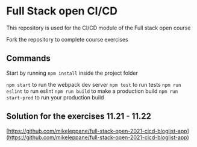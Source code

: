 # Full Stack open CI/CD

This repository is used for the CI/CD module of the Full stack open course

Fork the repository to complete course exercises

## Commands

Start by running `npm install` inside the project folder

`npm start` to run the webpack dev server
`npm test` to run tests
`npm run eslint` to run eslint
`npm run build` to make a production build
`npm run start-prod` to run your production build

## Solution for the exercises 11.21 - 11.22

[https://github.com/mikeleppane/full-stack-open-2021-cicd-bloglist-app](https://github.com/mikeleppane/full-stack-open-2021-cicd-bloglist-app)
